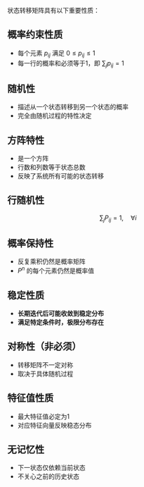 状态转移矩阵具有以下重要性质：

## 概率约束性质

- 每个元素 $p_{ij}$ 满足 $0 \leq p_{ij} \leq 1$
- 每一行的概率和必须等于1，即 $\sum_{j} p_{ij} = 1$

## 随机性

- 描述从一个状态转移到另一个状态的概率
- 完全由随机过程的特性决定

## 方阵特性

- 是一个方阵
- 行数和列数等于状态总数
- 反映了系统所有可能的状态转移

## 行随机性

$$
\sum_{j} P_{ij} = 1, \quad \forall i
$$

## 概率保持性

- 反复乘积仍然是概率矩阵
- $P^n$ 的每个元素仍然是概率值

## 稳定性质

- **长期迭代后可能收敛到稳定分布**
- **满足特定条件时，极限分布存在**

## 对称性（非必须）

- 转移矩阵不一定对称
- 取决于具体随机过程

## 特征值性质

- 最大特征值必定为1
- 对应特征向量反映稳态分布

## 无记忆性

- 下一状态仅依赖当前状态
- 不关心之前的历史状态

